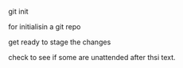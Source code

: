 git init 

for initialisin a git repo

get ready to stage the changes 

check to see if some are unattended after thsi text.



